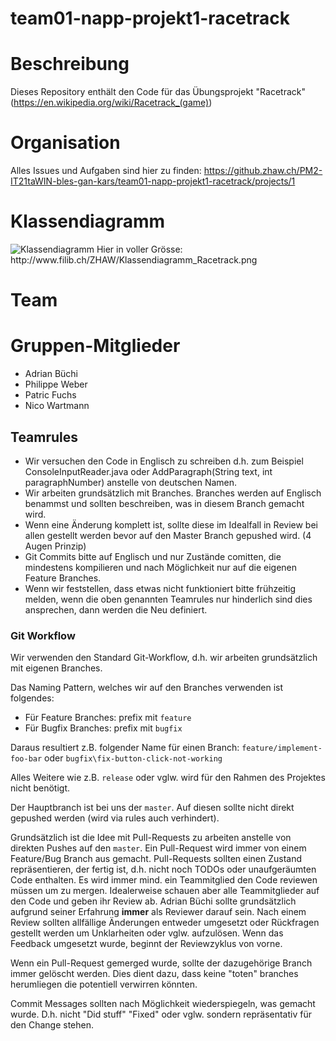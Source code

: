 # team01-napp-projekt1-racetrack

# Beschreibung

Dieses Repository enthält den Code für das Übungsprojekt "Racetrack" (https://en.wikipedia.org/wiki/Racetrack_(game)) 


# Organisation
Alles Issues und Aufgaben sind hier zu finden: https://github.zhaw.ch/PM2-IT21taWIN-bles-gan-kars/team01-napp-projekt1-racetrack/projects/1

# Klassendiagramm

<img src="http://www.filib.ch/ZHAW/Klassendiagramm_Racetrack.png" alt="Klassendiagramm"/>
Hier in voller Grösse: http://www.filib.ch/ZHAW/Klassendiagramm_Racetrack.png

# Team

# Gruppen-Mitglieder
* Adrian Büchi 
* Philippe Weber 
* Patric Fuchs
* Nico Wartmann 

## Teamrules
* Wir versuchen den Code in Englisch zu schreiben d.h. zum Beispiel ConsoleInputReader.java oder AddParagraph(String text, int paragraphNumber) anstelle von deutschen Namen.
* Wir arbeiten grundsätzlich mit Branches. Branches werden auf Englisch benammst und sollten beschreiben, was in diesem Branch gemacht wird.
* Wenn eine Änderung komplett ist, sollte diese im Idealfall in Review bei allen gestellt werden bevor auf den Master Branch gepushed wird. (4 Augen Prinzip)
* Git Commits bitte auf Englisch und nur Zustände comitten, die mindestens kompilieren und nach Möglichkeit nur auf die eigenen Feature Branches.
* Wenn wir feststellen, dass etwas nicht funktioniert bitte frühzeitig melden, wenn die oben genannten Teamrules nur hinderlich sind dies ansprechen, dann werden die Neu definiert.

### Git Workflow

Wir verwenden den Standard Git-Workflow, d.h. wir arbeiten grundsätzlich mit eigenen Branches. 

Das Naming Pattern, welches wir auf den Branches verwenden ist folgendes: 
* Für Feature Branches: prefix mit `feature`
* Für Bugfix Branches: prefix mit `bugfix`

Daraus resultiert z.B. folgender Name für einen Branch: `feature/implement-foo-bar` oder `bugfix\fix-button-click-not-working`

Alles Weitere wie z.B. `release` oder vglw. wird für den Rahmen des Projektes nicht benötigt.

Der Hauptbranch ist bei uns der `master`. Auf diesen sollte nicht direkt gepushed werden (wird via rules auch verhindert). 

Grundsätzlich ist die Idee mit Pull-Requests zu arbeiten anstelle von direkten Pushes auf den `master`. 
Ein Pull-Request wird immer von einem Feature/Bug Branch aus gemacht. Pull-Requests sollten einen Zustand repräsentieren, der fertig ist, d.h. nicht noch TODOs oder unaufgeräumten Code enthalten. 
Es wird immer mind. ein Teammitglied den Code reviewen müssen um zu mergen. Idealerweise schauen aber alle Teammitglieder auf den Code und geben ihr Review ab. Adrian Büchi sollte grundsätzlich aufgrund seiner Erfahrung **immer** als Reviewer darauf sein. Nach einem Review sollten allfällige Änderungen entweder umgesetzt oder Rückfragen gestellt werden um Unklarheiten oder vglw. aufzulösen. Wenn das Feedback umgesetzt wurde, beginnt der Reviewzyklus von vorne.

Wenn ein Pull-Request gemerged wurde, sollte der dazugehörige Branch immer gelöscht werden. Dies dient dazu, dass keine "toten" branches herumliegen die potentiell verwirren könnten.

Commit Messages sollten nach Möglichkeit wiederspiegeln, was gemacht wurde. D.h. nicht "Did stuff" "Fixed" oder vglw. sondern repräsentativ für den Change stehen.



